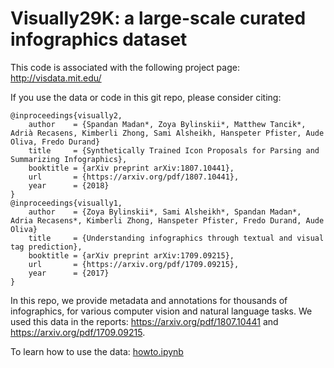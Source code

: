 # Visually29K: a large-scale curated infographics dataset

This code is associated with the following project page: http://visdata.mit.edu/

If you use the data or code in this git repo, please consider citing:
``` 
@inproceedings{visually2,
    author    = {Spandan Madan*, Zoya Bylinskii*, Matthew Tancik*, Adrià Recasens, Kimberli Zhong, Sami Alsheikh, Hanspeter Pfister, Aude Oliva, Fredo Durand}
    title     = {Synthetically Trained Icon Proposals for Parsing and Summarizing Infographics},
    booktitle = {arXiv preprint arXiv:1807.10441},
    url       = {https://arxiv.org/pdf/1807.10441},
    year      = {2018}
}
@inproceedings{visually1,
    author    = {Zoya Bylinskii*, Sami Alsheikh*, Spandan Madan*, Adria Recasens*, Kimberli Zhong, Hanspeter Pfister, Fredo Durand, Aude Oliva}
    title     = {Understanding infographics through textual and visual tag prediction},
    booktitle = {arXiv preprint arXiv:1709.09215},
    url       = {https://arxiv.org/pdf/1709.09215},
    year      = {2017}
}
```

In this repo, we provide metadata and annotations for thousands of infographics, for various computer vision and natural language tasks. 
We used this data in the reports: https://arxiv.org/pdf/1807.10441 and https://arxiv.org/pdf/1709.09215.

To learn how to use the data: [howto.ipynb](https://github.com/cvzoya/visuallydata/blob/master/howto.ipynb)

